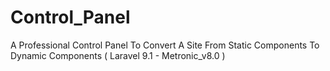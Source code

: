 # Control_Panel
A Professional Control Panel To Convert A Site From Static Components To Dynamic Components
( Laravel 9.1 - Metronic_v8.0 )
